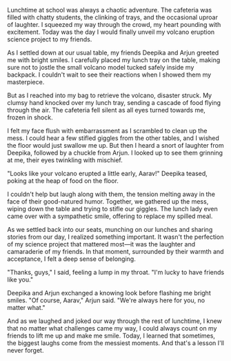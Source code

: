 Lunchtime at school was always a chaotic adventure. The cafeteria was filled with chatty students, the clinking of trays, and the occasional uproar of laughter. I squeezed my way through the crowd, my heart pounding with excitement. Today was the day I would finally unveil my volcano eruption science project to my friends.

As I settled down at our usual table, my friends Deepika and Arjun greeted me with bright smiles. I carefully placed my lunch tray on the table, making sure not to jostle the small volcano model tucked safely inside my backpack. I couldn't wait to see their reactions when I showed them my masterpiece.

But as I reached into my bag to retrieve the volcano, disaster struck. My clumsy hand knocked over my lunch tray, sending a cascade of food flying through the air. The cafeteria fell silent as all eyes turned towards me, frozen in shock.

I felt my face flush with embarrassment as I scrambled to clean up the mess. I could hear a few stifled giggles from the other tables, and I wished the floor would just swallow me up. But then I heard a snort of laughter from Deepika, followed by a chuckle from Arjun. I looked up to see them grinning at me, their eyes twinkling with mischief.

"Looks like your volcano erupted a little early, Aarav!" Deepika teased, poking at the heap of food on the floor.

I couldn't help but laugh along with them, the tension melting away in the face of their good-natured humor. Together, we gathered up the mess, wiping down the table and trying to stifle our giggles. The lunch lady even came over with a sympathetic smile, offering to replace my spilled meal.

As we settled back into our seats, munching on our lunches and sharing stories from our day, I realized something important. It wasn't the perfection of my science project that mattered most—it was the laughter and camaraderie of my friends. In that moment, surrounded by their warmth and acceptance, I felt a deep sense of belonging.

"Thanks, guys," I said, feeling a lump in my throat. "I'm lucky to have friends like you."

Deepika and Arjun exchanged a knowing look before flashing me bright smiles. "Of course, Aarav," Arjun said. "We're always here for you, no matter what."

And as we laughed and joked our way through the rest of lunchtime, I knew that no matter what challenges came my way, I could always count on my friends to lift me up and make me smile. Today, I learned that sometimes, the biggest laughs come from the messiest moments. And that's a lesson I'll never forget.
